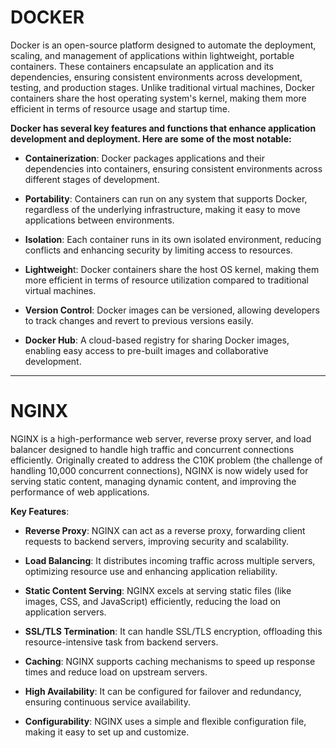 # DOCKER

Docker is an open-source platform designed to automate the deployment, scaling, and management of applications within lightweight, portable containers. These containers encapsulate an application and its dependencies, ensuring consistent environments across development, testing, and production stages. Unlike traditional virtual machines, Docker containers share the host operating system's kernel, making them more efficient in terms of resource usage and startup time.



**Docker has several key features and functions that enhance application development and deployment. Here are some of the most notable:**

 - **Containerization**: Docker packages applications and their dependencies into containers, ensuring consistent environments across different stages of development.

 - **Portability**: Containers can run on any system that supports Docker, regardless of the underlying infrastructure, making it easy to move applications between environments.

- **Isolation**: Each container runs in its own isolated environment, reducing conflicts and enhancing security by limiting access to resources.

- **Lightweigh**t: Docker containers share the host OS kernel, making them more efficient in terms of resource utilization compared to traditional virtual machines.

- **Version Control**: Docker images can be versioned, allowing developers to track changes and revert to previous versions easily.

- **Docker Hub**: A cloud-based registry for sharing Docker images, enabling easy access to pre-built images and collaborative development. 
---------------------------------------------------------------------------------------------------------------------------------------------------------------------------------------------------------------------

   # NGINX

   NGINX is a high-performance web server, reverse proxy server, and load balancer designed to handle high traffic and concurrent connections efficiently. Originally created to address the C10K problem (the challenge of handling 10,000 concurrent connections), NGINX is now widely used for serving static content, managing dynamic content, and improving the performance of web applications.

   **Key Features**:

-   **Reverse Proxy**: NGINX can act as a reverse proxy, forwarding client requests to backend servers, improving security and scalability.

- **Load Balancing**: It distributes incoming traffic across multiple servers, optimizing resource use and enhancing application reliability.

- **Static Content Serving**: NGINX excels at serving static files (like images, CSS, and JavaScript) efficiently, reducing the load on application servers.

- **SSL/TLS Termination**: It can handle SSL/TLS encryption, offloading this resource-intensive task from backend servers.

- **Caching**: NGINX supports caching mechanisms to speed up response times and reduce load on upstream servers.

- **High Availability**: It can be configured for failover and redundancy, ensuring continuous service availability.

- **Configurability**: NGINX uses a simple and flexible configuration file, making it easy to set up and customize.
